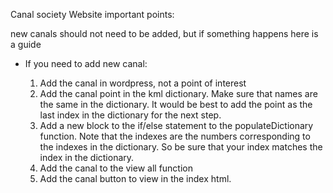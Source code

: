 Canal society Website important points:

new canals should not need to be added, but if something happens here is a guide
- If you need to add new canal:

    1. Add the canal in wordpress, not a point of interest
    2. Add the canal point in the kml dictionary. Make sure that names
       are the same in the dictionary. It would be best to add the point as the last
       index in the dictionary for the next step.
    3. Add a new block to the if/else statement to the populateDictionary function.
       Note that the indexes are the numbers corresponding to the indexes in the dictionary.
       So be sure that your index matches the index in the dictionary.
    4. Add the canal to the view all function
    5. Add the canal button to view in the index html.